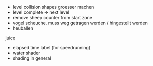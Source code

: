 - level collision shapes groesser machen
- level complete -> next level
- remove sheep counter from start zone
- vogel scheuche. muss weg getragen werden / hingestellt werden
- heuballen

juice
- elapsed time label (for speedrunning)
- water shader
- shading in general
